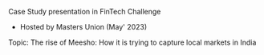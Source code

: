 Case Study presentation in FinTech Challenge
- Hosted by Masters Union (May' 2023)

Topic: The rise of Meesho: How it is trying to capture local markets in India
